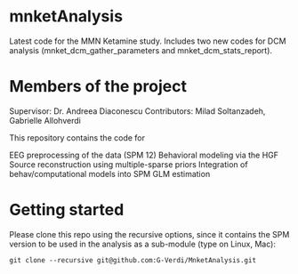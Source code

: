 
# mnketAnalysis
 Latest code for the MMN Ketamine study. Includes two new codes for DCM analysis (mnket_dcm_gather_parameters and mnket_dcm_stats_report).
# Members of the project
Supervisor: Dr. Andreea Diaconescu 
Contributors: Milad Soltanzadeh, Gabrielle Allohverdi


This repository contains the code for

EEG preprocessing of the data (SPM 12)
Behavioral modeling via the HGF
Source reconstruction using multiple-sparse priors
Integration of behav/computational models into SPM GLM estimation


# Getting started 
Please clone this repo using the recursive options, since it contains the SPM version to be used in the analysis as a sub-module (type on Linux, Mac):

`git clone --recursive git@github.com:G-Verdi/MnketAnalysis.git`


